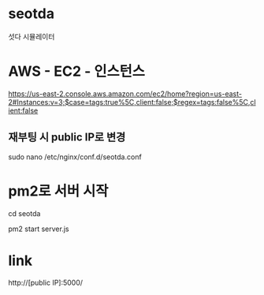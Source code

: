 # seotda
섯다 시뮬레이터

# AWS - EC2 - 인스턴스
https://us-east-2.console.aws.amazon.com/ec2/home?region=us-east-2#Instances:v=3;$case=tags:true%5C,client:false;$regex=tags:false%5C,client:false

## 재부팅 시 public IP로 변경
sudo nano /etc/nginx/conf.d/seotda.conf

# pm2로 서버 시작
cd seotda

pm2 start server.js

# link
http://[public IP]:5000/
